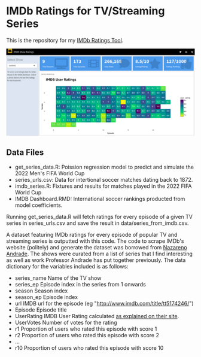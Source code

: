 # IMDb Ratings for TV/Streaming Series

This is the repository for my [IMDb Ratings Tool](https://steodosescu.shinyapps.io/IMDB-Ratings-Tool/). 

![](https://raw.githubusercontent.com/steodose/imdb-ratings/master/IMDB%20Screenshot.png)

## Data Files

* get_series_data.R: Poission regression model to predict and simulate the 2022 Men's FIFA World Cup
* series_urls.csv: Data for intertional soccer matches dating back to 1872.
* imdb_series.R: Fixtures and results for matches played in the 2022 FIFA World Cup
* IMDB Dashboard.RMD: International soccer rankings producted from model coefficients.

Running get_series_data.R will fetch ratings for every episode of a given TV series in series_urls.csv and save the result in data/series_from_imdb.csv.


A dataset featuring IMDb ratings for every episode of popular TV and streaming series is outputted with this code. The code to scrape IMDb's website (politely) and generate the dataset was borrowed from [Nazareno Andrade](https://github.com/nazareno/imdb-series#imdb-ratings-for-tvstreaming-series). The shows were curated from a list of series that I find interesting as well as work Professor Andrade has put together previously. The data dictionary for the variables included is as follows:

* series_name <chr> Name of the TV show
* series_ep   <int> Episode index in the series from 1 onwards
* season      <int> Season index
* season_ep   <int> Episode index
* url         <chr> IMDB url for the episode (eg "http://www.imdb.com/title/tt5174246/")
* Episode     <chr> Episode title
* UserRating  <dbl> IMDB User Rating calculated [as explained on their site](http://www.imdb.com/help/show_leaf?votestopfaq).
* UserVotes   <dbl> Number of votes for the rating
* r1          <dbl> Proportion of users who rated this episode with score 1
* r2          <dbl> Proportion of users who rated this episode with score 2
* ...
* r10         <dbl> Proportion of users who rated this episode with score 10


